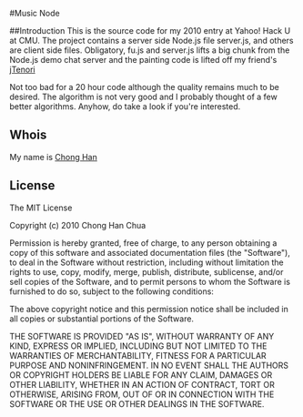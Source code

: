 #Music Node

##Introduction
This is the source code for my 2010 entry at Yahoo! Hack U at CMU. The project contains a server side Node.js file server.js, and others are client side files. Obligatory, fu.js and server.js lifts a big chunk from the Node.js demo chat server and the painting code is lifted off my friend's [jTenori](http://jabtunes.com/notation/flashtest/jtenorion.html)

Not too bad for a 20 hour code although the quality remains much to be desired. The algorithm is not very good and I probably thought of a few better algorithms. Anyhow, do take a look if you're interested.

## Whois

My name is [Chong Han](www.fifthrevision.com)

## License

The MIT License

Copyright (c) 2010 Chong Han Chua

Permission is hereby granted, free of charge, to any person obtaining a copy
of this software and associated documentation files (the "Software"), to deal
in the Software without restriction, including without limitation the rights
to use, copy, modify, merge, publish, distribute, sublicense, and/or sell
copies of the Software, and to permit persons to whom the Software is
furnished to do so, subject to the following conditions:

The above copyright notice and this permission notice shall be included in
all copies or substantial portions of the Software.

THE SOFTWARE IS PROVIDED "AS IS", WITHOUT WARRANTY OF ANY KIND, EXPRESS OR
IMPLIED, INCLUDING BUT NOT LIMITED TO THE WARRANTIES OF MERCHANTABILITY,
FITNESS FOR A PARTICULAR PURPOSE AND NONINFRINGEMENT. IN NO EVENT SHALL THE
AUTHORS OR COPYRIGHT HOLDERS BE LIABLE FOR ANY CLAIM, DAMAGES OR OTHER
LIABILITY, WHETHER IN AN ACTION OF CONTRACT, TORT OR OTHERWISE, ARISING FROM,
OUT OF OR IN CONNECTION WITH THE SOFTWARE OR THE USE OR OTHER DEALINGS IN
THE SOFTWARE.

